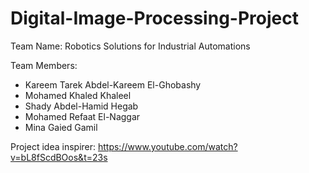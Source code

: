 # Digital-Image-Processing-Project

Team Name: Robotics Solutions for Industrial Automations

Team Members:
- Kareem Tarek Abdel-Kareem El-Ghobashy
- Mohamed Khaled Khaleel
- Shady Abdel-Hamid Hegab
- Mohamed Refaat El-Naggar
- Mina Gaied Gamil


Project idea inspirer: https://www.youtube.com/watch?v=bL8fScdBOos&t=23s
